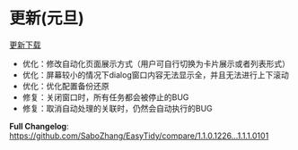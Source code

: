 
# 更新(元旦)

[更新下载](https://github.com/SaboZhang/EasyTidy/releases)

- 优化：修改自动化页面展示方式（用户可自行切换为卡片展示或者列表形式）
- 优化：屏幕较小的情况下dialog窗口内容无法显示全，并且无法进行上下滚动
- 优化：优化配置备份还原
- 修复：关闭窗口时，所有任务都会被停止的BUG
- 修复：取消自动处理的关联时，仍然会自动执行的BUG

**Full Changelog**: <https://github.com/SaboZhang/EasyTidy/compare/1.1.0.1226...1.1.1.0101>
